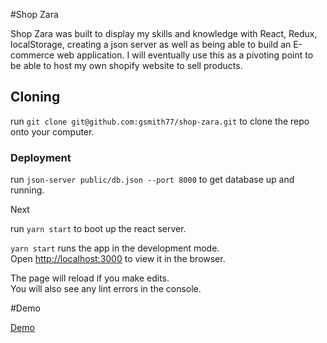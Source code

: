 #Shop Zara

Shop Zara was built to display my skills and knowledge with React, Redux, localStorage, creating a json server as well as being able to build an E-commerce web application. I will eventually use this as a pivoting point to be able to host my own shopify website to sell products.

## Cloning

run `git clone git@github.com:gsmith77/shop-zara.git` to clone the repo onto your computer.


### Deployment

run `json-server public/db.json --port 8000` to get database up and running.

Next

run `yarn start` to boot up the react server.


`yarn start` runs the app in the development mode.<br />
Open [http://localhost:3000](http://localhost:3000) to view it in the browser.

The page will reload if you make edits.<br />
You will also see any lint errors in the console.


#Demo

<a href="https://youtu.be/k_Pt0neSkFI" alt="demo walkthrough">Demo</a>

